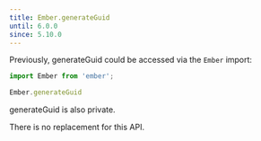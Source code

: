 ```yaml
---
title: Ember.generateGuid
until: 6.0.0
since: 5.10.0
---
```



Previously, generateGuid could be accessed via the `Ember` import:
```js
import Ember from 'ember';

Ember.generateGuid

```
generateGuid is also private.

There is no replacement for this API.
